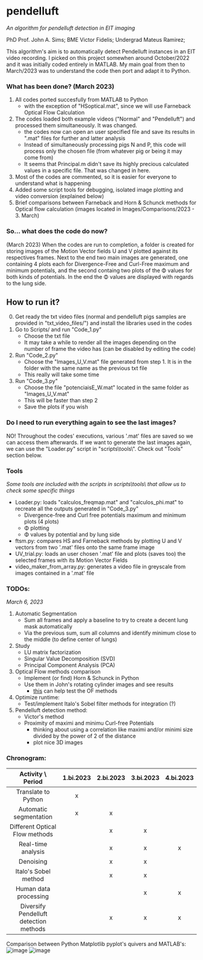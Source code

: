# pendelluft
<i>An algorithm for pendelluft detection in EIT imaging</i>

PhD Prof. John A. Sims; BME Victor Fidelis; Undergrad Mateus Ramirez;

This algorithm's aim is to automatically detect Pendelluft instances in an EIT video recording. I picked on this project somewhen around October/2022 and it was initially coded entirely in MATLAB. My main goal from then to March/2023 was to understand the code then port and adapt it to Python.

### What has been done? (March 2023)
1. All codes ported succesfully from MATLAB to Python
    - with the exception of "HSoptical.mat", since we will use Farneback Optical Flow Calculation
2. The codes loaded both example videos ("Normal" and "Pendelluft") and processed them simultaneously. It was changed.
    - the codes now can open an user specified file and save its results in ".mat" files for further and latter analysis
    - Instead of simultaneously processing pigs N and P, this code will process only the chosen file (from whatever pig or being it may come from)
    - It seems that Principal.m didn't save its highly precious calculated values in a specific file. That was changed in here.
3. Most of the codes are commented, so it is easier for everyone to understand what is happening
4. Added some script tools for debugging, isolated image plotting and video conversion (explained below)
5. Brief comparisons between Farneback and Horn & Schunck methods for Optical flow calculation (images located in Images/Comparisons/2023 - 3. March)

### So... what does the code do now?
(March 2023)
When the codes are run to completion, a folder is created for storing images of the Motion Vector fields U and V plotted against its respectives frames. Next to the end two main images are generated, one containing 4 plots each for Divergence-Free and Curl-Free maximum and minimum potentials, and the second containg two plots of the Φ values for both kinds of potentials. In the end the Φ values are displayed with regards to the lung side.

## How to run it?
0. Get ready the txt video files (normal and pendelluft pigs samples are provided in "txt_video_files/") and install the libraries used in the codes
1. Go to Scripts/ and run "Code_1.py"
    - Choose the txt file
    - It may take a while to render all the images depending on the number of frame the video has (can be disabled by editing the code)
2. Run "Code_2.py"
    - Choose the "Images_U_V.mat" file generated from step 1. It is in the folder with the same name as the previous txt file
    - This really will take some time
3. Run "Code_3.py"
    - Choose the file "potenciaisE_W.mat" located in the same folder as "Images_U_V.mat"
    - This will be faster than step 2
    - Save the plots if you wish
### Do I need to run everything again to see the last images?
NO! Throughout the codes' executions, various '.mat' files are saved so we can access them afterwards. If we want to generate the last images again, we can use the "Loader.py" script in "scripts\tools\\". Check out "Tools" section below.
### Tools
<i> Some tools are included with the scripts in scripts\tools\ that allow us to check some specific things</i>
- Loader.py: loads "calculos_freqmap.mat" and "calculos_phi.mat" to recreate all the outputs generated in "Code_3.py"
  - Divergence-free and Curl free potentials maximum and minimum plots (4 plots)
  - Φ plotting
  - Φ values by potential and by lung side
- ftsm.py: compares HS and Farneback methods by plotting U and V vectors from two '.mat' files onto the same frame image
- UV_trial.py: loads an user chosen '.mat' file and plots (saves too) the selected frames with its Motion Vector Fields
- video_maker_from_array.py: generates a video file in greyscale from images contained in a '.mat' file

### TODOs:
<i> March 6, 2023 </i>
1. Automatic Segmentation
    - Sum all frames and apply a baseline to try to create a decent lung mask automatically
    - Via the previous sum, sum all columns and identify minimum close to the middle (to define center of lungs)
2. Study
    - LU matrix factorization
    - Singular Value Decomposition (SVD)
    - Principal Component Analysis (PCA)
3. Optical Flow methods comparison
    - Implement (or find) Horn & Schunck in Python
    - Use them in John's rotating cylinder images and see results
        - [this](https://vision.middlebury.edu/flow/data/) can help test the OF methods
4. Optimize runtime:
    - Test/implement Italo's Sobel filter methods for integration (?)
5. Pendelluft detection method:
    - Victor's method
    - Proximity of maximi and minimu Curl-free Potentials
        - thinking about using a correlation like maximi and/or minimi size divided by the power of 2 of the distance
        - plot nice 3D images

### Chronogram:
| Activity \ Period | 1.bi.2023 | 2.bi.2023 | 3.bi.2023 | 4.bi.2023 |
| :---------------: | :-------: | :-------: | :-------: | :-------: |
| Translate to Python | x | | | |
| Automatic segmentation | x | x | | |
| Different Optical Flow methods | | x | x | |
| Real-time analysis | | x | x | x |
| Denoising | | x | x | |
| Italo's Sobel method | | x | x | |
| Human data processing | | | x | x |
| Diversify Pendelluft detection methods | | x | x | x |

Comparison between Python Matplotlib pyplot's quivers and MATLAB's:<br>
![image](https://user-images.githubusercontent.com/126175949/222615900-4bb1d8f1-ec9c-4962-b73b-47ae11a98b54.png)
![image](https://user-images.githubusercontent.com/126175949/222615874-d1802376-6c63-47bb-986f-97ef7d824b39.png)
